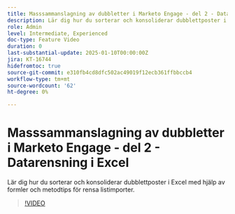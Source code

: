 ```yaml
---
title: Masssammanslagning av dubbletter i Marketo Engage - del 2 - Datarensning i Excel
description: Lär dig hur du sorterar och konsoliderar dubblettposter i Excel med hjälp av formler och metodtips för rensa listimporter.
role: Admin
level: Intermediate, Experienced
doc-type: Feature Video
duration: 0
last-substantial-update: 2025-01-10T00:00:00Z
jira: KT-16744
hidefromtoc: true
source-git-commit: e310fb4cd8dfc502ac49019f12ecb361ffbbccb4
workflow-type: tm+mt
source-wordcount: '62'
ht-degree: 0%

---
```



# Masssammanslagning av dubbletter i Marketo Engage - del 2 - Datarensning i Excel

Lär dig hur du sorterar och konsoliderar dubblettposter i Excel med hjälp av formler och metodtips för rensa listimporter.

>[!VIDEO](https://video.tv.adobe.com/v/3449682/?learn=on&enablevpops&captions=swe)

